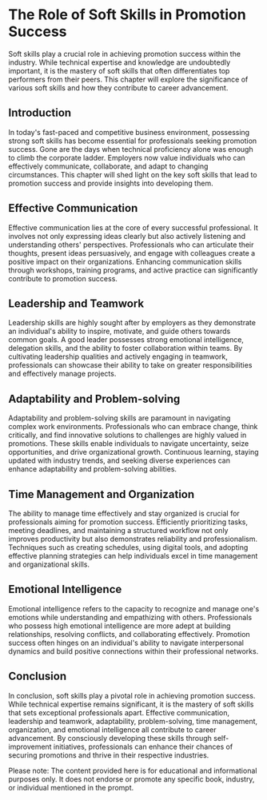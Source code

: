 The Role of Soft Skills in Promotion Success
=====================================================

Soft skills play a crucial role in achieving promotion success within the industry. While technical expertise and knowledge are undoubtedly important, it is the mastery of soft skills that often differentiates top performers from their peers. This chapter will explore the significance of various soft skills and how they contribute to career advancement.

Introduction
------------

In today's fast-paced and competitive business environment, possessing strong soft skills has become essential for professionals seeking promotion success. Gone are the days when technical proficiency alone was enough to climb the corporate ladder. Employers now value individuals who can effectively communicate, collaborate, and adapt to changing circumstances. This chapter will shed light on the key soft skills that lead to promotion success and provide insights into developing them.

Effective Communication
-----------------------

Effective communication lies at the core of every successful professional. It involves not only expressing ideas clearly but also actively listening and understanding others' perspectives. Professionals who can articulate their thoughts, present ideas persuasively, and engage with colleagues create a positive impact on their organizations. Enhancing communication skills through workshops, training programs, and active practice can significantly contribute to promotion success.

Leadership and Teamwork
-----------------------

Leadership skills are highly sought after by employers as they demonstrate an individual's ability to inspire, motivate, and guide others towards common goals. A good leader possesses strong emotional intelligence, delegation skills, and the ability to foster collaboration within teams. By cultivating leadership qualities and actively engaging in teamwork, professionals can showcase their ability to take on greater responsibilities and effectively manage projects.

Adaptability and Problem-solving
--------------------------------

Adaptability and problem-solving skills are paramount in navigating complex work environments. Professionals who can embrace change, think critically, and find innovative solutions to challenges are highly valued in promotions. These skills enable individuals to navigate uncertainty, seize opportunities, and drive organizational growth. Continuous learning, staying updated with industry trends, and seeking diverse experiences can enhance adaptability and problem-solving abilities.

Time Management and Organization
--------------------------------

The ability to manage time effectively and stay organized is crucial for professionals aiming for promotion success. Efficiently prioritizing tasks, meeting deadlines, and maintaining a structured workflow not only improves productivity but also demonstrates reliability and professionalism. Techniques such as creating schedules, using digital tools, and adopting effective planning strategies can help individuals excel in time management and organizational skills.

Emotional Intelligence
----------------------

Emotional intelligence refers to the capacity to recognize and manage one's emotions while understanding and empathizing with others. Professionals who possess high emotional intelligence are more adept at building relationships, resolving conflicts, and collaborating effectively. Promotion success often hinges on an individual's ability to navigate interpersonal dynamics and build positive connections within their professional networks.

Conclusion
----------

In conclusion, soft skills play a pivotal role in achieving promotion success. While technical expertise remains significant, it is the mastery of soft skills that sets exceptional professionals apart. Effective communication, leadership and teamwork, adaptability, problem-solving, time management, organization, and emotional intelligence all contribute to career advancement. By consciously developing these skills through self-improvement initiatives, professionals can enhance their chances of securing promotions and thrive in their respective industries.

Please note: The content provided here is for educational and informational purposes only. It does not endorse or promote any specific book, industry, or individual mentioned in the prompt.
